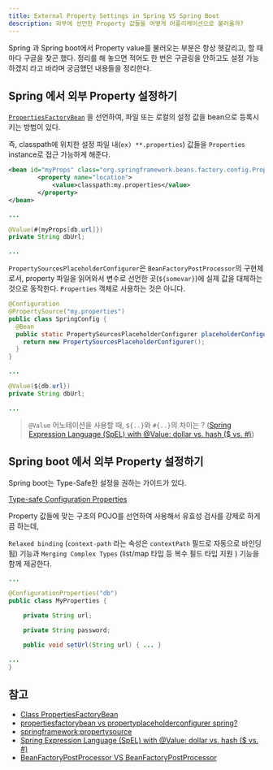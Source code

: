 ```yaml
---
title: External Property Settings in Spring VS Spring Boot
description: 외부에 선언한 Property 값들을 어떻게 어플리케이션으로 불러올까?
---
```


Spring 과 Spring boot에서 Property value를 불러오는 부분은 항상 헷갈리고, 할 때마다 구글을 찾곤 했다. 정리를 해 놓으면 적어도 한 번은 구글링을 안하고도 설정 가능 하겠지 라고 바라며 궁금했던 내용들을 정리한다.


## Spring 에서 외부 Property 설정하기

[`PropertiesFactoryBean`](https://docs.spring.io/spring/docs/current/javadoc-api/org/springframework/beans/factory/config/PropertiesFactoryBean.html) 을 선언하여, 파일 또는 로컬의 설정 값을 bean으로 등록시키는 방법이 있다.

 즉, classpath에 위치한 설정 파일 내(`ex) **.properties`) 값들을 `Properties` instance로 접근 가능하게 해준다.

```xml
<bean id="myProps" class="org.springframework.beans.factory.config.PropertiesFactoryBean">
		<property name="location">
			<value>classpath:my.properties</value>
		</property>
</bean>
```

```java
...

@Value(#{myProps[db.url]})
private String dbUrl;

...

```


`PropertySourcesPlaceholderConfigurer`은 `BeanFactoryPostProcessor`의 구현체로서, property 파일을 읽어와서 변수로 선언한 곳(`${somevar}`)에 실제 값을 대체하는 것으로 동작한다. `Properties` 객체로 사용하는 것은 아니다.

```java
@Configuration
@PropertySource("my.properties")
public class SpringConfig {
  @Bean
  public static PropertySourcesPlaceholderConfigurer placeholderConfigurer() {
    return new PropertySourcesPlaceholderConfigurer();
  }
}
```

```java
...

@Value(${db.url})
private String dbUrl;

...

```


> `@Value` 어노테이션을 사용할 때, `${..}`와 `#{..}`의 차이는 ? ([Spring Expression Language (SpEL) with @Value: dollar vs. hash ($ vs. #)](https://stackoverflow.com/questions/5322632/spring-expression-language-spel-with-value-dollar-vs-hash-vs))

## Spring boot 에서 외부 Property 설정하기

Spring boot는 Type-Safe한 설정을 권하는 가이드가 있다.

[Type-safe Configuration Properties](https://docs.spring.io/spring-boot/docs/current/reference/html/boot-features-external-config.html#boot-features-external-config-typesafe-configuration-properties)

Property 값들에 맞는 구조의 POJO를 선언하여 사용해서 유효성 검사를 강제로 하게끔 하는데,

`Relaxed binding` (`context-path` 라는 속성은 `contextPath` 필드로 자동으로 바인딩 됨) 기능과 `Merging Complex Types` (list/map 타입 등 복수 필드 타입 지원 ) 기능을 함께 제공한다.


```java
...

@ConfigurationProperties("db")
public class MyProperties {

	private String url;

	private String password;

	public void setUrl(String url) { ... }

...
}

```


## 참고
- [Class PropertiesFactoryBean](https://docs.spring.io/spring/docs/current/javadoc-api/org/springframework/beans/factory/config/PropertiesFactoryBean.html)
- [propertiesfactorybean vs propertyplaceholderconfigurer spring?](https://stackoverflow.com/questions/20353999/propertiesfactorybean-vs-propertyplaceholderconfigurer-spring)
- [springframework:propertysource](https://kwonnam.pe.kr/wiki/springframework/propertysource)
- [Spring Expression Language (SpEL) with @Value: dollar vs. hash ($ vs. #)](https://stackoverflow.com/questions/5322632/spring-expression-language-spel-with-value-dollar-vs-hash-vs)
- [BeanFactoryPostProcessor VS  BeanFactoryPostProcessor](http://wonwoo.ml/index.php/post/899)

